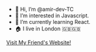- 👋 Hi, I’m @amir-dev-TC
- 👀 I’m interested in Javascript. 
- 🌱 I’m currently learning React. 
- 🏠 I live in London 🇬🇧🇬🇧

<a href="https://parsclick.net" title="parsclick.net" id="text" >Visit My Friend's Website! <a/>



<!---
amir-dev-TC/amir-dev-TC is a ✨ special ✨ repository because its `README.md` (this file) appears on your GitHub profile.
You can click the Preview link to take a look at your changes.
--->
